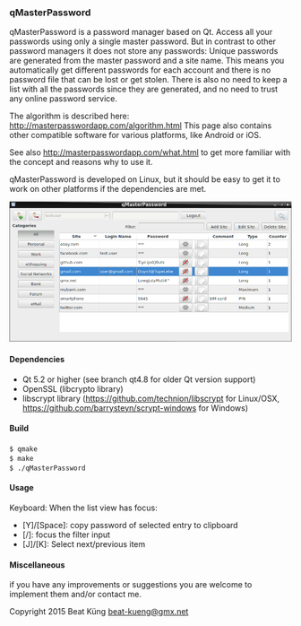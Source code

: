 ### qMasterPassword ###

qMasterPassword is a password manager based on Qt. Access all your passwords
using only a single master password. But in contrast to other password managers
it does not store any passwords: Unique passwords are generated from the master
password and a site name. This means you automatically get different passwords
for each account and there is no password file that can be lost or get stolen.
There is also no need to keep a list with all the passwords since they are
generated, and no need to trust any online password service.

The algorithm is described here: 
http://masterpasswordapp.com/algorithm.html
This page also contains other compatible software for various platforms, like
Android or iOS.

See also http://masterpasswordapp.com/what.html to get more familiar with the
concept and reasons why to use it.

qMasterPassword is developed on Linux, but it should be easy to get it to work
on other platforms if the dependencies are met.

![screenshot](screenshots/main_window.png)


#### Dependencies ####
* Qt 5.2 or higher (see branch qt4.8 for older Qt version support)
* OpenSSL (libcrypto library)
* libscrypt library (https://github.com/technion/libscrypt for Linux/OSX,
  https://github.com/barrysteyn/scrypt-windows for Windows)


#### Build ####
`$ qmake`  
`$ make`  
`$ ./qMasterPassword`  


#### Usage ####
Keyboard: When the list view has focus:
- [Y]/[Space]: copy password of selected entry to clipboard
- [/]: focus the filter input
- [J]/[K]: Select next/previous item


#### Miscellaneous ####
if you have any improvements or suggestions you are welcome to implement them
and/or contact me.


Copyright 2015 Beat Küng <beat-kueng@gmx.net>

